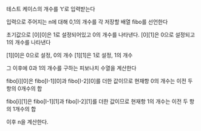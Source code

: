 테스트 케이스의 개수를 ’t’로 입력받는다

입력으로 주어지는 n에 대해 0,1의 개수를 각 저장할 배열 fibo를 선언한다

초기값으로 [0][0]은 1로 설정되어있고 0의 개수를 나타낸다.
[0][1]은 0으로 설정되고 1의 개수를 나타낸다

[1][0]은 0으로 설정, 0의 개수
[1][1]은 1로 설정, 1의 개수

그 이후에 0과 1의 개수를 구하는 피보나치 수열을 계산한다

fibo[i][0]은 fibo[I-1][0]과 fibo[I-2][0]를 더한 값이므로 현재항 0의 개수는 이전 두 항의 0개수의 합 

fibo[i][1]은 fibo[I-1][1]과 fibo[I-2][1]를 더한 값이므로 현재항 1의 개수는 이전 두 항의 1개수의 합 

이후 n을 계산한다. 

